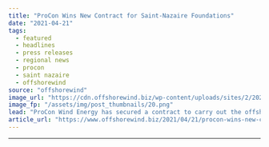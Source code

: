 ```yaml
---
title: "ProCon Wins New Contract for Saint-Nazaire Foundations"
date: "2021-04-21"
tags: 
  - featured
  - headlines
  - press releases
  - regional news
  - procon
  - saint nazaire
  - offshorewind
source: "offshorewind"
image_url: "https://cdn.offshorewind.biz/wp-content/uploads/sites/2/2021/04/21095506/Smulders-Sends-Off-First-Saint-Nazaire-Transition-Pieces.png"
image_fp: "/assets/img/post_thumbnails/20.png"
lead: "ProCon Wind Energy has secured a contract to carry out the offshore commissioning of"
article_url: "https://www.offshorewind.biz/2021/04/21/procon-wins-new-contract-for-saint-nazaire-foundations/"
---
```


---
